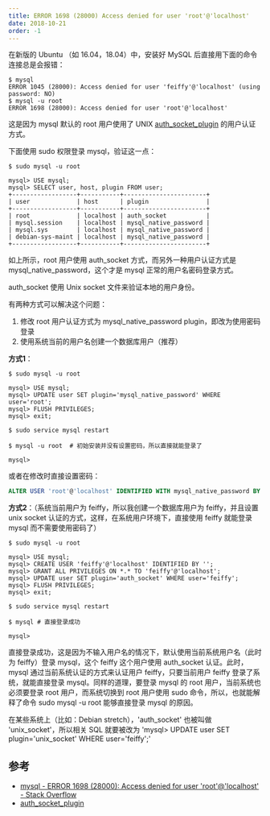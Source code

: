 ```yaml
---
title: ERROR 1698 (28000) Access denied for user 'root'@'localhost'
date: 2018-10-21
order: -1
---
```


在新版的 Ubuntu （如 16.04，18.04）中，安装好 MySQL 后直接用下面的命令连接总是会报错：

``` shell
$ mysql
ERROR 1045 (28000): Access denied for user 'feiffy'@'localhost' (using password: NO)
$ mysql -u root
ERROR 1698 (28000): Access denied for user 'root'@'localhost'
```
这是因为 mysql 默认的 root 用户使用了 UNIX <a href="https://dev.mysql.com/doc/refman/5.7/en/socket-pluggable-authentication.html" target="_blank" rel="noopener noreferrer">auth_socket_plugin</a> 的用户认证方式。

下面使用 sudo 权限登录 mysql，验证这一点：

``` shell
$ sudo mysql -u root

mysql> USE mysql;
mysql> SELECT user, host, plugin FROM user;
+------------------+-----------+-----------------------+
| user             | host      | plugin                |
+------------------+-----------+-----------------------+
| root             | localhost | auth_socket           |
| mysql.session    | localhost | mysql_native_password |
| mysql.sys        | localhost | mysql_native_password |
| debian-sys-maint | localhost | mysql_native_password |
+------------------+-----------+-----------------------+
```
如上所示，root 用户使用 auth_socket 方式，而另外一种用户认证方式是 mysql_native_password，这个才是 mysql 正常的用户名密码登录方式。

auth_socket 使用 Unix socket 文件来验证本地的用户身份。

有两种方式可以解决这个问题：
1. 修改 root 用户认证方式为 mysql_native_password plugin，即改为使用密码登录
2. 使用系统当前的用户名创建一个数据库用户（推荐）



**方式1**：

``` shell
$ sudo mysql -u root

mysql> USE mysql;
mysql> UPDATE user SET plugin='mysql_native_password' WHERE user='root';
mysql> FLUSH PRIVILEGES;
mysql> exit;

$ sudo service mysql restart

$ mysql -u root  # 初始安装并没有设置密码，所以直接就能登录了

mysql>
```
或者在修改时直接设置密码：
``` sql
ALTER USER 'root'@'localhost' IDENTIFIED WITH mysql_native_password BY 'password';
```


**方式2**：（系统当前用户为 feiffy，所以我创建一个数据库用户为 feiffy，并且设置 unix socket 认证的方式，这样，在系统用户环境下，直接使用 feiffy 就能登录 mysql 而不需要使用密码了）

``` shell
$ sudo mysql -u root

mysql> USE mysql;
mysql> CREATE USER 'feiffy'@'localhost' IDENTIFIED BY '';
mysql> GRANT ALL PRIVILEGES ON *.* TO 'feiffy'@'localhost';
mysql> UPDATE user SET plugin='auth_socket' WHERE user='feiffy';
mysql> FLUSH PRIVILEGES;
mysql> exit;

$ sudo service mysql restart

$ mysql # 直接登录成功

mysql>
```
直接登录成功，这是因为不输入用户名的情况下，默认使用当前系统用户名（此时为 feiffy）登录 mysql，这个 feiffy 这个用户使用 auth_socket 认证。此时，mysql 通过当前系统认证的方式来认证用户 feiffy，只要当前用户 feiffy 登录了系统，就能直接登录 mysql。同样的道理，要登录 mysql 的 root 用户，当前系统也必须要登录 root 用户，而系统切换到 root 用户使用 sudo 命令，所以，也就能解释了命令 sudo mysql -u root 能够直接登录 mysql 的原因。

在某些系统上（比如：Debian stretch），'auth_socket' 也被叫做 'unix_socket'，所以相关 SQL 就要被改为 'mysql> UPDATE user SET plugin='unix_socket' WHERE user='feiffy';'

## 参考

- [mysql - ERROR 1698 (28000): Access denied for user 'root'@'localhost' - Stack Overflow](https://stackoverflow.com/questions/39281594/error-1698-28000-access-denied-for-user-rootlocalhost)
- [auth_socket_plugin](https://dev.mysql.com/doc/refman/5.7/en/socket-pluggable-authentication.html)